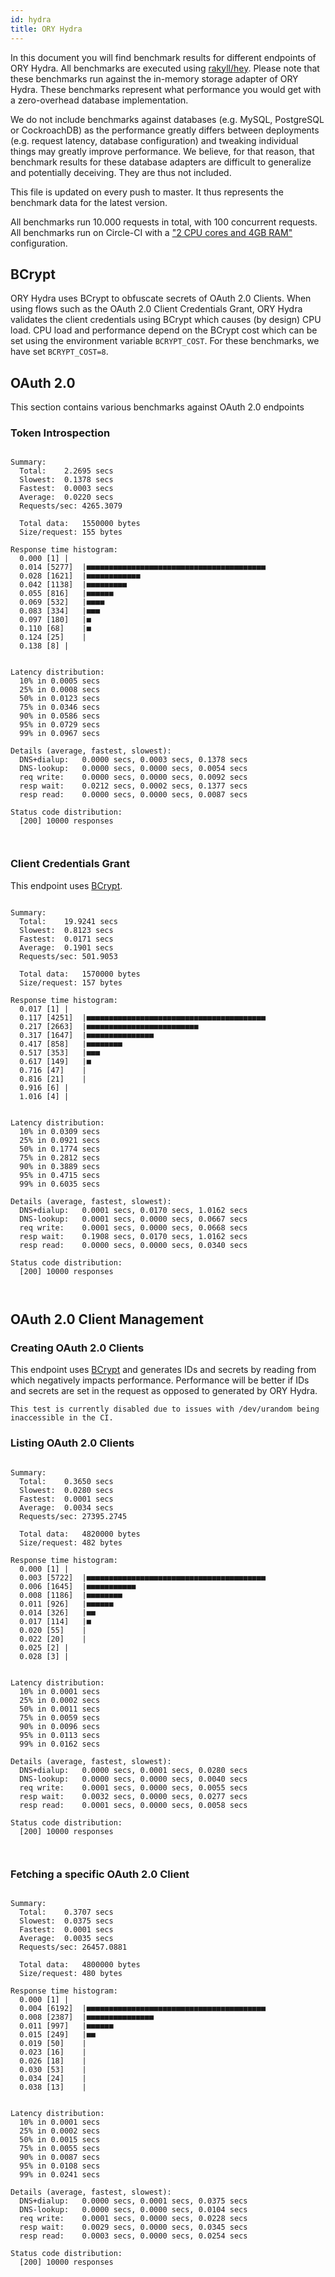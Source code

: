```yaml
---
id: hydra
title: ORY Hydra
---
```


In this document you will find benchmark results for different endpoints of ORY
Hydra. All benchmarks are executed using
[rakyll/hey](https://github.com/rakyll/hey). Please note that these benchmarks
run against the in-memory storage adapter of ORY Hydra. These benchmarks
represent what performance you would get with a zero-overhead database
implementation.

We do not include benchmarks against databases (e.g. MySQL, PostgreSQL or
CockroachDB) as the performance greatly differs between deployments (e.g.
request latency, database configuration) and tweaking individual things may
greatly improve performance. We believe, for that reason, that benchmark results
for these database adapters are difficult to generalize and potentially
deceiving. They are thus not included.

This file is updated on every push to master. It thus represents the benchmark
data for the latest version.

All benchmarks run 10.000 requests in total, with 100 concurrent requests. All
benchmarks run on Circle-CI with a
["2 CPU cores and 4GB RAM"](https://support.circleci.com/hc/en-us/articles/360000489307-Why-do-my-tests-take-longer-to-run-on-CircleCI-than-locally-)
configuration.

## BCrypt

ORY Hydra uses BCrypt to obfuscate secrets of OAuth 2.0 Clients. When using
flows such as the OAuth 2.0 Client Credentials Grant, ORY Hydra validates the
client credentials using BCrypt which causes (by design) CPU load. CPU load and
performance depend on the BCrypt cost which can be set using the environment
variable `BCRYPT_COST`. For these benchmarks, we have set `BCRYPT_COST=8`.

## OAuth 2.0

This section contains various benchmarks against OAuth 2.0 endpoints

### Token Introspection

```

Summary:
  Total:	2.2695 secs
  Slowest:	0.1378 secs
  Fastest:	0.0003 secs
  Average:	0.0220 secs
  Requests/sec:	4265.3079

  Total data:	1550000 bytes
  Size/request:	155 bytes

Response time histogram:
  0.000 [1]	|
  0.014 [5277]	|■■■■■■■■■■■■■■■■■■■■■■■■■■■■■■■■■■■■■■■■
  0.028 [1621]	|■■■■■■■■■■■■
  0.042 [1138]	|■■■■■■■■■
  0.055 [816]	|■■■■■■
  0.069 [532]	|■■■■
  0.083 [334]	|■■■
  0.097 [180]	|■
  0.110 [68]	|■
  0.124 [25]	|
  0.138 [8]	|


Latency distribution:
  10% in 0.0005 secs
  25% in 0.0008 secs
  50% in 0.0123 secs
  75% in 0.0346 secs
  90% in 0.0586 secs
  95% in 0.0729 secs
  99% in 0.0967 secs

Details (average, fastest, slowest):
  DNS+dialup:	0.0000 secs, 0.0003 secs, 0.1378 secs
  DNS-lookup:	0.0000 secs, 0.0000 secs, 0.0054 secs
  req write:	0.0000 secs, 0.0000 secs, 0.0092 secs
  resp wait:	0.0212 secs, 0.0002 secs, 0.1377 secs
  resp read:	0.0000 secs, 0.0000 secs, 0.0087 secs

Status code distribution:
  [200]	10000 responses



```

### Client Credentials Grant

This endpoint uses [BCrypt](#bcrypt).

```

Summary:
  Total:	19.9241 secs
  Slowest:	0.8123 secs
  Fastest:	0.0171 secs
  Average:	0.1901 secs
  Requests/sec:	501.9053

  Total data:	1570000 bytes
  Size/request:	157 bytes

Response time histogram:
  0.017 [1]	|
  0.117 [4251]	|■■■■■■■■■■■■■■■■■■■■■■■■■■■■■■■■■■■■■■■■
  0.217 [2663]	|■■■■■■■■■■■■■■■■■■■■■■■■■
  0.317 [1647]	|■■■■■■■■■■■■■■■
  0.417 [858]	|■■■■■■■■
  0.517 [353]	|■■■
  0.617 [149]	|■
  0.716 [47]	|
  0.816 [21]	|
  0.916 [6]	|
  1.016 [4]	|


Latency distribution:
  10% in 0.0309 secs
  25% in 0.0921 secs
  50% in 0.1774 secs
  75% in 0.2812 secs
  90% in 0.3889 secs
  95% in 0.4715 secs
  99% in 0.6035 secs

Details (average, fastest, slowest):
  DNS+dialup:	0.0001 secs, 0.0170 secs, 1.0162 secs
  DNS-lookup:	0.0001 secs, 0.0000 secs, 0.0667 secs
  req write:	0.0001 secs, 0.0000 secs, 0.0668 secs
  resp wait:	0.1908 secs, 0.0170 secs, 1.0162 secs
  resp read:	0.0000 secs, 0.0000 secs, 0.0340 secs

Status code distribution:
  [200]	10000 responses



```

## OAuth 2.0 Client Management

### Creating OAuth 2.0 Clients

This endpoint uses [BCrypt](#bcrypt) and generates IDs and secrets by reading
from which negatively impacts performance. Performance will be better if IDs and
secrets are set in the request as opposed to generated by ORY Hydra.

```
This test is currently disabled due to issues with /dev/urandom being inaccessible in the CI.
```

### Listing OAuth 2.0 Clients

```

Summary:
  Total:	0.3650 secs
  Slowest:	0.0280 secs
  Fastest:	0.0001 secs
  Average:	0.0034 secs
  Requests/sec:	27395.2745

  Total data:	4820000 bytes
  Size/request:	482 bytes

Response time histogram:
  0.000 [1]	|
  0.003 [5722]	|■■■■■■■■■■■■■■■■■■■■■■■■■■■■■■■■■■■■■■■■
  0.006 [1645]	|■■■■■■■■■■■
  0.008 [1186]	|■■■■■■■■
  0.011 [926]	|■■■■■■
  0.014 [326]	|■■
  0.017 [114]	|■
  0.020 [55]	|
  0.022 [20]	|
  0.025 [2]	|
  0.028 [3]	|


Latency distribution:
  10% in 0.0001 secs
  25% in 0.0002 secs
  50% in 0.0011 secs
  75% in 0.0059 secs
  90% in 0.0096 secs
  95% in 0.0113 secs
  99% in 0.0162 secs

Details (average, fastest, slowest):
  DNS+dialup:	0.0000 secs, 0.0001 secs, 0.0280 secs
  DNS-lookup:	0.0000 secs, 0.0000 secs, 0.0040 secs
  req write:	0.0001 secs, 0.0000 secs, 0.0055 secs
  resp wait:	0.0032 secs, 0.0000 secs, 0.0277 secs
  resp read:	0.0001 secs, 0.0000 secs, 0.0058 secs

Status code distribution:
  [200]	10000 responses



```

### Fetching a specific OAuth 2.0 Client

```

Summary:
  Total:	0.3707 secs
  Slowest:	0.0375 secs
  Fastest:	0.0001 secs
  Average:	0.0035 secs
  Requests/sec:	26457.0881

  Total data:	4800000 bytes
  Size/request:	480 bytes

Response time histogram:
  0.000 [1]	|
  0.004 [6192]	|■■■■■■■■■■■■■■■■■■■■■■■■■■■■■■■■■■■■■■■■
  0.008 [2387]	|■■■■■■■■■■■■■■■
  0.011 [997]	|■■■■■■
  0.015 [249]	|■■
  0.019 [50]	|
  0.023 [16]	|
  0.026 [18]	|
  0.030 [53]	|
  0.034 [24]	|
  0.038 [13]	|


Latency distribution:
  10% in 0.0001 secs
  25% in 0.0002 secs
  50% in 0.0015 secs
  75% in 0.0055 secs
  90% in 0.0087 secs
  95% in 0.0108 secs
  99% in 0.0241 secs

Details (average, fastest, slowest):
  DNS+dialup:	0.0000 secs, 0.0001 secs, 0.0375 secs
  DNS-lookup:	0.0000 secs, 0.0000 secs, 0.0104 secs
  req write:	0.0001 secs, 0.0000 secs, 0.0228 secs
  resp wait:	0.0029 secs, 0.0000 secs, 0.0345 secs
  resp read:	0.0003 secs, 0.0000 secs, 0.0254 secs

Status code distribution:
  [200]	10000 responses



```
